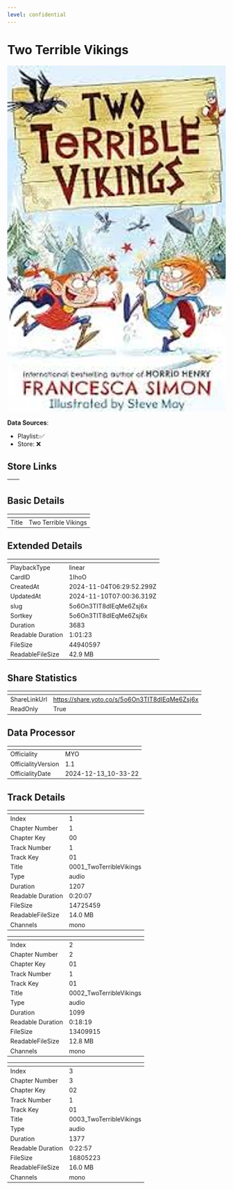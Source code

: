 ```yaml
---
level: confidential
---
```

# Two Terrible Vikings

![card_[1IhoO].png](../../img/cards/card_[1IhoO].png)

**Data Sources**: 

- Playlist:✅
- Store: ❌


## Store Links

| <!-- --> | <!-- --> |
| - | - |


## Basic Details

| <!-- --> | <!-- --> |
| - | - |
| Title | Two Terrible Vikings |


## Extended Details

| <!-- --> | <!-- --> |
| - | - |
| PlaybackType | linear |
| CardID | 1IhoO |
| CreatedAt | 2024-11-04T06:29:52.299Z |
| UpdatedAt | 2024-11-10T07:00:36.319Z |
| slug | 5o6On3TIT8dIEqMe6Zsj6x |
| Sortkey | 5o6On3TIT8dIEqMe6Zsj6x |
| Duration | 3683 |
| Readable Duration | 1:01:23 |
| FileSize | 44940597 |
| ReadableFileSize | 42.9 MB |


## Share Statistics

| <!-- --> | <!-- --> |
| - | - |
| ShareLinkUrl | https://share.yoto.co/s/5o6On3TIT8dIEqMe6Zsj6x |
| ReadOnly | True |


## Data Processor

| <!-- --> | <!-- --> |
| - | - |
| Officiality | MYO
| OfficialityVersion | 1.1
| OfficialityDate | 2024-12-13_10-33-22


## Track Details

| <!-- --> | <!-- --> |
| - | - |
| Index | 1 |
| Chapter Number | 1 |
| Chapter Key | 00 |
| Track Number | 1 |
| Track Key | 01 |
| Title | 0001_TwoTerribleVikings |
| Type | audio |
| Duration | 1207 |
| Readable Duration | 0:20:07 |
| FileSize | 14725459 |
| ReadableFileSize | 14.0 MB |
| Channels | mono |

| <!-- --> | <!-- --> |
| - | - |
| Index | 2 |
| Chapter Number | 2 |
| Chapter Key | 01 |
| Track Number | 1 |
| Track Key | 01 |
| Title | 0002_TwoTerribleVikings |
| Type | audio |
| Duration | 1099 |
| Readable Duration | 0:18:19 |
| FileSize | 13409915 |
| ReadableFileSize | 12.8 MB |
| Channels | mono |

| <!-- --> | <!-- --> |
| - | - |
| Index | 3 |
| Chapter Number | 3 |
| Chapter Key | 02 |
| Track Number | 1 |
| Track Key | 01 |
| Title | 0003_TwoTerribleVikings |
| Type | audio |
| Duration | 1377 |
| Readable Duration | 0:22:57 |
| FileSize | 16805223 |
| ReadableFileSize | 16.0 MB |
| Channels | mono |

